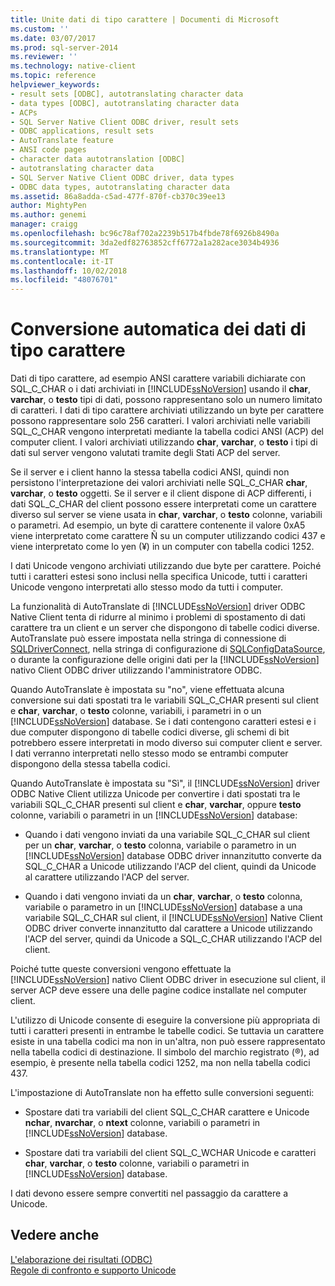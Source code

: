 ```yaml
---
title: Unite dati di tipo carattere | Documenti di Microsoft
ms.custom: ''
ms.date: 03/07/2017
ms.prod: sql-server-2014
ms.reviewer: ''
ms.technology: native-client
ms.topic: reference
helpviewer_keywords:
- result sets [ODBC], autotranslating character data
- data types [ODBC], autotranslating character data
- ACPs
- SQL Server Native Client ODBC driver, result sets
- ODBC applications, result sets
- AutoTranslate feature
- ANSI code pages
- character data autotranslation [ODBC]
- autotranslating character data
- SQL Server Native Client ODBC driver, data types
- ODBC data types, autotranslating character data
ms.assetid: 86a8adda-c5ad-477f-870f-cb370c39ee13
author: MightyPen
ms.author: genemi
manager: craigg
ms.openlocfilehash: bc96c78af702a2239b517b4fbde78f6926b8490a
ms.sourcegitcommit: 3da2edf82763852cff6772a1a282ace3034b4936
ms.translationtype: MT
ms.contentlocale: it-IT
ms.lasthandoff: 10/02/2018
ms.locfileid: "48076701"
---
```

# <a name="autotranslation-of-character-data"></a>Conversione automatica dei dati di tipo carattere
  Dati di tipo carattere, ad esempio ANSI carattere variabili dichiarate con SQL_C_CHAR o i dati archiviati in [!INCLUDE[ssNoVersion](../../includes/ssnoversion-md.md)] usando il **char**, **varchar**, o **testo** tipi di dati, possono rappresentano solo un numero limitato di caratteri. I dati di tipo carattere archiviati utilizzando un byte per carattere possono rappresentare solo 256 caratteri. I valori archiviati nelle variabili SQL_C_CHAR vengono interpretati mediante la tabella codici ANSI (ACP) del computer client. I valori archiviati utilizzando **char**, **varchar**, o **testo** i tipi di dati sul server vengono valutati tramite degli Stati ACP del server.  
  
 Se il server e i client hanno la stessa tabella codici ANSI, quindi non persistono l'interpretazione dei valori archiviati nelle SQL_C_CHAR **char**, **varchar**, o **testo** oggetti. Se il server e il client dispone di ACP differenti, i dati SQL_C_CHAR del client possono essere interpretati come un carattere diverso sul server se viene usata in **char**, **varchar**, o **testo** colonne, variabili o parametri. Ad esempio, un byte di carattere contenente il valore 0xA5 viene interpretato come carattere Ñ su un computer utilizzando codici 437 e viene interpretato come lo yen (¥) in un computer con tabella codici 1252.  
  
 I dati Unicode vengono archiviati utilizzando due byte per carattere. Poiché tutti i caratteri estesi sono inclusi nella specifica Unicode, tutti i caratteri Unicode vengono interpretati allo stesso modo da tutti i computer.  
  
 La funzionalità di AutoTranslate di [!INCLUDE[ssNoVersion](../../includes/ssnoversion-md.md)] driver ODBC Native Client tenta di ridurre al minimo i problemi di spostamento di dati carattere tra un client e un server che dispongono di tabelle codici diverse. AutoTranslate può essere impostata nella stringa di connessione di [SQLDriverConnect](../native-client-odbc-api/sqldriverconnect.md), nella stringa di configurazione di [SQLConfigDataSource](../native-client-odbc-api/sqlconfigdatasource.md), o durante la configurazione delle origini dati per la [!INCLUDE[ssNoVersion](../../includes/ssnoversion-md.md)] nativo Client ODBC driver utilizzando l'amministratore ODBC.  
  
 Quando AutoTranslate è impostata su "no", viene effettuata alcuna conversione sui dati spostati tra le variabili SQL_C_CHAR presenti sul client e **char**, **varchar**, o **testo** colonne, variabili, i parametri in o un [!INCLUDE[ssNoVersion](../../includes/ssnoversion-md.md)] database. Se i dati contengono caratteri estesi e i due computer dispongono di tabelle codici diverse, gli schemi di bit potrebbero essere interpretati in modo diverso sui computer client e server. I dati verranno interpretati nello stesso modo se entrambi computer dispongono della stessa tabella codici.  
  
 Quando AutoTranslate è impostata su "Sì", il [!INCLUDE[ssNoVersion](../../includes/ssnoversion-md.md)] driver ODBC Native Client utilizza Unicode per convertire i dati spostati tra le variabili SQL_C_CHAR presenti sul client e **char**, **varchar**, oppure **testo** colonne, variabili o parametri in un [!INCLUDE[ssNoVersion](../../includes/ssnoversion-md.md)] database:  
  
-   Quando i dati vengono inviati da una variabile SQL_C_CHAR sul client per un **char**, **varchar**, o **testo** colonna, variabile o parametro in un [!INCLUDE[ssNoVersion](../../includes/ssnoversion-md.md)] database ODBC driver innanzitutto converte da SQL_C_CHAR a Unicode utilizzando l'ACP del client, quindi da Unicode al carattere utilizzando l'ACP del server.  
  
-   Quando i dati vengono inviati da un **char**, **varchar**, o **testo** colonna, variabile o parametro in un [!INCLUDE[ssNoVersion](../../includes/ssnoversion-md.md)] database a una variabile SQL_C_CHAR sul client, il [!INCLUDE[ssNoVersion](../../includes/ssnoversion-md.md)] Native Client ODBC driver converte innanzitutto dal carattere a Unicode utilizzando l'ACP del server, quindi da Unicode a SQL_C_CHAR utilizzando l'ACP del client.  
  
 Poiché tutte queste conversioni vengono effettuate la [!INCLUDE[ssNoVersion](../../includes/ssnoversion-md.md)] nativo Client ODBC driver in esecuzione sul client, il server ACP deve essere una delle pagine codice installate nel computer client.  
  
 L'utilizzo di Unicode consente di eseguire la conversione più appropriata di tutti i caratteri presenti in entrambe le tabelle codici. Se tuttavia un carattere esiste in una tabella codici ma non in un'altra, non può essere rappresentato nella tabella codici di destinazione. Il simbolo del marchio registrato (®), ad esempio, è presente nella tabella codici 1252, ma non nella tabella codici 437.  
  
 L'impostazione di AutoTranslate non ha effetto sulle conversioni seguenti:  
  
-   Spostare dati tra variabili del client SQL_C_CHAR carattere e Unicode **nchar**, **nvarchar**, o **ntext** colonne, variabili o parametri in [!INCLUDE[ssNoVersion](../../includes/ssnoversion-md.md)] database.  
  
-   Spostare dati tra variabili del client SQL_C_WCHAR Unicode e caratteri **char**, **varchar**, o **testo** colonne, variabili o parametri in [!INCLUDE[ssNoVersion](../../includes/ssnoversion-md.md)] database.  
  
 I dati devono essere sempre convertiti nel passaggio da carattere a Unicode.  
  
## <a name="see-also"></a>Vedere anche  
 [L'elaborazione dei risultati &#40;ODBC&#41;](processing-results-odbc.md)   
 [Regole di confronto e supporto Unicode](../collations/collation-and-unicode-support.md)  
  
  
